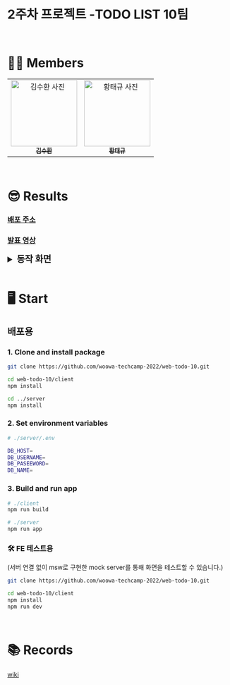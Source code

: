 # **2주차 프로젝트 -TODO LIST 10팀**

<br>

# 🙋‍♂️ **Members**

<table>
  <tr>
    <td align="center">
      <a href="https://github.com/suhwan2004">
        <img src="https://avatars.githubusercontent.com/u/60723373?v=4" width="150px;" alt="김수환 사진"/><br />
        <sub><b>김수환</b><br></sub>
      </a>
    </td>
    <td align="center">
      <a href="https://github.com/happyGyu">
        <img src="https://avatars.githubusercontent.com/u/95538993?s=400&u=142c62a8238fbfd3a3e46976651dbc991cafc088&v=4" width="150px;" alt="황태규 사진"/><br />
        <sub><b>황태규</b><br></sub>
      </a>
    </td>
  </tr>
</table>

<br>

# 😎 **Results**

### [배포 주소](http://3.38.160.215:5001/)

### [발표 영상](https://youtu.be/pv6uznU1EnA)

<details>
   <summary style='font-size: 1.25rem; font-weight: 700'>동작 화면</summary>
   <div markdown="1">

<br>

### <strong>메인화면</strong>

![메인화면](https://user-images.githubusercontent.com/60723373/179382643-2a6336ea-b183-43c8-a1d9-ed461f9ace49.png)

<br>

### <strong>드래그 앤 드롭</strong>

1.드래그 앤 드롭 들기

![image](https://user-images.githubusercontent.com/60723373/179383271-0729d478-e2d5-4087-b4f2-ed4af1df70e1.png)

2.드래그 앤 드롭 놓기 전

![image](https://user-images.githubusercontent.com/60723373/179383323-6b2ce38b-bf49-4b1c-83ea-be2e33e3000d.png)

3.드래그 앤 드롭 놓기

![image](https://user-images.githubusercontent.com/60723373/179383354-4bb64d3d-11b2-4be5-95d5-001f1df146c4.png)

<br>

### <strong>카드 추가</strong>

1.마우스로 리스트 상단의 '+' 버튼을 눌러 추가카드 생성

![image](https://user-images.githubusercontent.com/60723373/179383993-cabcb484-d668-499c-bc6f-34adc3040415.png)

2.카드의 제목과 내용을 입력하면 '등록'버튼 활성화

![image](https://user-images.githubusercontent.com/60723373/179384016-6fffc063-a509-48ea-b812-b2b43fe6c862.png)

3.'등록'버튼 클릭 시 새 카드가 추가됨

![카드추가 완료](https://user-images.githubusercontent.com/60723373/179383582-be52592d-7f31-4380-83cc-d693af64225f.png)

<br>

### <strong>카드 삭제</strong>

1.삭제를 원하는 카드 옆의 'x'버튼 클릭

![image](https://user-images.githubusercontent.com/60723373/179384047-85028cbb-5a26-479b-b8ac-01618e3f8741.png)

2.모달 창의 삭제 버튼 클릭 시 카드 삭제

![카드 삭제 모달](https://user-images.githubusercontent.com/60723373/179383672-97c59c30-858d-4fa5-89c8-c69a7a97565c.png)

<br>

### <strong>카드 수정</strong>

1.더블 클릭 시 수정 모드로 바뀜

![스크린샷 2022-07-17 13 16 38](https://user-images.githubusercontent.com/60723373/179383797-76aa62ce-7a04-4b1c-bbee-702ad15e2dd4.png)

2.수정 이후, 등록 버튼을 누르면 정상적으로 수정됨

![스크린샷 2022-07-17 13 16 38](https://user-images.githubusercontent.com/60723373/179383835-13d6eaae-b23e-413e-8ba3-f89c990fde46.png)

<br>

### <strong>활동 로그 확인</strong>

1.화면 좌측 상단의 메뉴버튼 클릭

![image](https://user-images.githubusercontent.com/60723373/179383921-75286010-0491-4504-bdad-a5fa1c51d4bb.png)

2.활동 로그 확인 가능

![스크린샷 2022-07-17 13 25 54](https://user-images.githubusercontent.com/60723373/179383948-4089e9bf-7e60-4220-a775-3c8bf920b0ae.png)

   <div>
</details>

<br>

# 🖥 **Start**

## **배포용**

### **1. Clone and install package**

```bash
git clone https://github.com/woowa-techcamp-2022/web-todo-10.git

cd web-todo-10/client
npm install

cd ../server
npm install
```

### **2. Set environment variables**

```bash
# ./server/.env

DB_HOST=
DB_USERNAME=
DB_PASEEWORD=
DB_NAME=
```

### **3. Build and run app**

```bash
# ./client
npm run build

# ./server
npm run app
```

### 🛠 **FE 테스트용**

(서버 연결 없이 msw로 구현한 mock server를 통해 화면을 테스트할 수 있습니다.)

```bash
git clone https://github.com/woowa-techcamp-2022/web-todo-10.git

cd web-todo-10/client
npm install
npm run dev
```

<br>

# 📚 **Records**

[wiki](https://github.com/woowa-techcamp-2022/web-todo-10/wiki)
